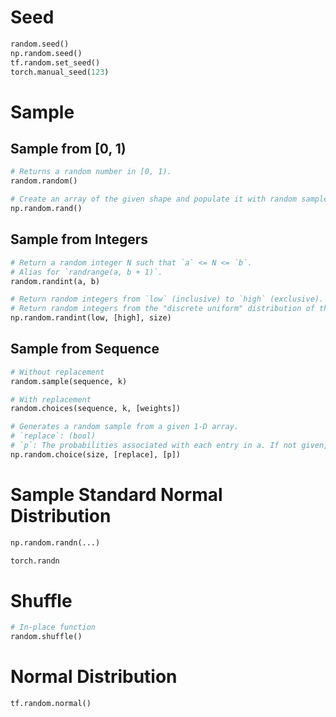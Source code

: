 # Seed
```python
random.seed()
np.random.seed()
tf.random.set_seed()
torch.manual_seed(123)
```

# Sample
## Sample from [0, 1)
```python
# Returns a random number in [0, 1).
random.random()

# Create an array of the given shape and populate it with random samples from a uniform distribution over [0, 1).
np.random.rand()
```
## Sample from Integers
```python
# Return a random integer N such that `a` <= N <= `b`.
# Alias for `randrange(a, b + 1)`.
random.randint(a, b)

# Return random integers from `low` (inclusive) to `high` (exclusive).
# Return random integers from the "discrete uniform" distribution of the specified dtype in the "half-open" interval [`low`, `high`). If `high` is `None` (the default), then results are from [0, `low`).
np.random.randint(low, [high], size)
```
## Sample from Sequence
```python
# Without replacement
random.sample(sequence, k)

# With replacement
random.choices(sequence, k, [weights])

# Generates a random sample from a given 1-D array.
# `replace`: (bool)
# `p`: The probabilities associated with each entry in a. If not given, the sample assumes a uniform distribution over all entries in a
np.random.choice(size, [replace], [p])
```
# Sample Standard Normal Distribution
```python
np.random.randn(...)

torch.randn
```

# Shuffle
```python
# In-place function
random.shuffle()
```

# Normal Distribution
```python
tf.random.normal()
```